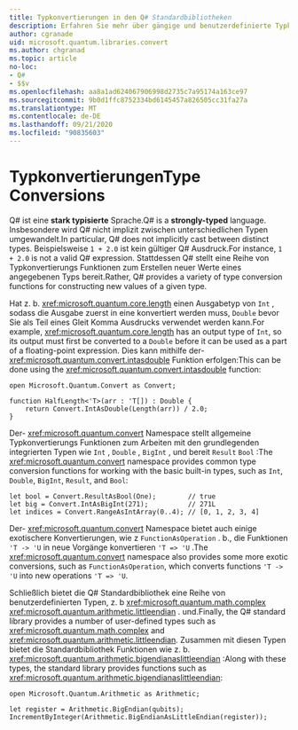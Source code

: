 ```yaml
---
title: Typkonvertierungen in den Q# Standardbibliotheken
description: Erfahren Sie mehr über gängige und benutzerdefinierte Typkonvertierungs Funktionen in den Q# Standardbibliotheken.
author: cgranade
uid: microsoft.quantum.libraries.convert
ms.author: chgranad
ms.topic: article
no-loc:
- Q#
- $$v
ms.openlocfilehash: aa8a1ad624067906998d2735c7a95174a163ce97
ms.sourcegitcommit: 9b0d1ffc8752334bd6145457a826505cc31fa27a
ms.translationtype: MT
ms.contentlocale: de-DE
ms.lasthandoff: 09/21/2020
ms.locfileid: "90835603"
---
```

# <a name="type-conversions"></a><span data-ttu-id="68199-103">Typkonvertierungen</span><span class="sxs-lookup"><span data-stu-id="68199-103">Type Conversions</span></span> #

<span data-ttu-id="68199-104">Q# ist eine **stark typisierte** Sprache.</span><span class="sxs-lookup"><span data-stu-id="68199-104">Q# is a **strongly-typed** language.</span></span>
<span data-ttu-id="68199-105">Insbesondere wird Q# nicht implizit zwischen unterschiedlichen Typen umgewandelt.</span><span class="sxs-lookup"><span data-stu-id="68199-105">In particular, Q# does not implicitly cast between distinct types.</span></span> <span data-ttu-id="68199-106">Beispielsweise `1 + 2.0` ist kein gültiger Q# Ausdruck.</span><span class="sxs-lookup"><span data-stu-id="68199-106">For instance, `1 + 2.0` is not a valid Q# expression.</span></span>
<span data-ttu-id="68199-107">Stattdessen Q# stellt eine Reihe von Typkonvertierungs Funktionen zum Erstellen neuer Werte eines angegebenen Typs bereit.</span><span class="sxs-lookup"><span data-stu-id="68199-107">Rather, Q# provides a variety of type conversion functions for constructing new values of a given type.</span></span>

<span data-ttu-id="68199-108">Hat z. b. <xref:microsoft.quantum.core.length> einen Ausgabetyp von `Int` , sodass die Ausgabe zuerst in eine konvertiert werden muss, `Double` bevor Sie als Teil eines Gleit Komma Ausdrucks verwendet werden kann.</span><span class="sxs-lookup"><span data-stu-id="68199-108">For example, <xref:microsoft.quantum.core.length> has an output type of `Int`, so its output must first be converted to a `Double` before it can be used as a part of a floating-point expression.</span></span>
<span data-ttu-id="68199-109">Dies kann mithilfe der- <xref:microsoft.quantum.convert.intasdouble> Funktion erfolgen:</span><span class="sxs-lookup"><span data-stu-id="68199-109">This can be done using the <xref:microsoft.quantum.convert.intasdouble> function:</span></span>

```qsharp
open Microsoft.Quantum.Convert as Convert;

function HalfLength<'T>(arr : 'T[]) : Double {
    return Convert.IntAsDouble(Length(arr)) / 2.0;
}
```

<span data-ttu-id="68199-110">Der- <xref:microsoft.quantum.convert> Namespace stellt allgemeine Typkonvertierungs Funktionen zum Arbeiten mit den grundlegenden integrierten Typen wie `Int` , `Double` , `BigInt` , und bereit `Result` `Bool` :</span><span class="sxs-lookup"><span data-stu-id="68199-110">The <xref:microsoft.quantum.convert> namespace provides common type conversion functions for working with the basic built-in types, such as `Int`, `Double`, `BigInt`, `Result`, and `Bool`:</span></span>

```qsharp
let bool = Convert.ResultAsBool(One);        // true
let big = Convert.IntAsBigInt(271);          // 271L
let indices = Convert.RangeAsIntArray(0..4); // [0, 1, 2, 3, 4]
```

<span data-ttu-id="68199-111">Der- <xref:microsoft.quantum.convert> Namespace bietet auch einige exotischere Konvertierungen, wie z `FunctionAsOperation` . b., die Funktionen `'T -> 'U` in neue Vorgänge konvertieren `'T => 'U` .</span><span class="sxs-lookup"><span data-stu-id="68199-111">The <xref:microsoft.quantum.convert> namespace also provides some more exotic conversions, such as `FunctionAsOperation`, which converts functions `'T -> 'U` into new operations `'T => 'U`.</span></span>

<span data-ttu-id="68199-112">Schließlich bietet die Q# Standardbibliothek eine Reihe von benutzerdefinierten Typen, z. b <xref:microsoft.quantum.math.complex> <xref:microsoft.quantum.arithmetic.littleendian> . und.</span><span class="sxs-lookup"><span data-stu-id="68199-112">Finally, the Q# standard library provides a number of user-defined types such as <xref:microsoft.quantum.math.complex> and <xref:microsoft.quantum.arithmetic.littleendian>.</span></span>
<span data-ttu-id="68199-113">Zusammen mit diesen Typen bietet die Standardbibliothek Funktionen wie z. b. <xref:microsoft.quantum.arithmetic.bigendianaslittleendian> :</span><span class="sxs-lookup"><span data-stu-id="68199-113">Along with these types, the standard library provides functions such as <xref:microsoft.quantum.arithmetic.bigendianaslittleendian>:</span></span>

```Q#
open Microsoft.Quantum.Arithmetic as Arithmetic;

let register = Arithmetic.BigEndian(qubits);
IncrementByInteger(Arithmetic.BigEndianAsLittleEndian(register));
```
